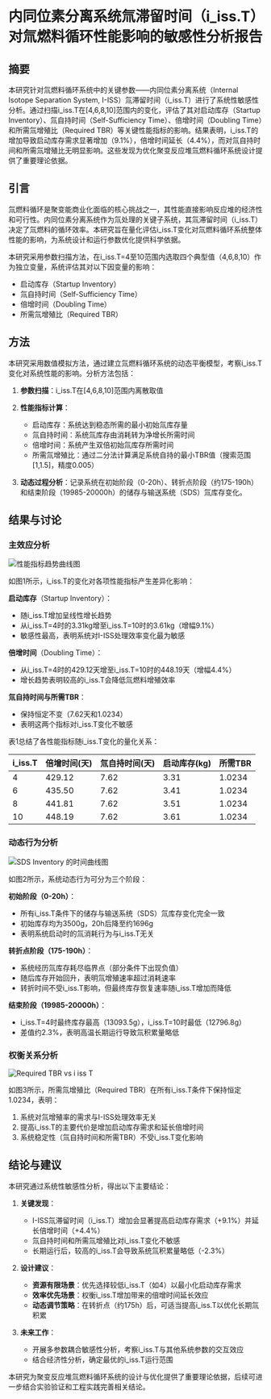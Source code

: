 # 内同位素分离系统氚滞留时间（i_iss.T）对氚燃料循环性能影响的敏感性分析报告

## 摘要

本研究针对氚燃料循环系统中的关键参数——内同位素分离系统（Internal Isotope Separation System, I-ISS）氚滞留时间（i_iss.T）进行了系统性敏感性分析。通过扫描i_iss.T在[4,6,8,10]范围内的变化，评估了其对启动库存（Startup Inventory）、氚自持时间（Self-Sufficiency Time）、倍增时间（Doubling Time）和所需氚增殖比（Required TBR）等关键性能指标的影响。结果表明，i_iss.T的增加导致启动库存需求显著增加（9.1%），倍增时间延长（4.4%），而对氚自持时间和所需氚增殖比无明显影响。这些发现为优化聚变反应堆氚燃料循环系统设计提供了重要理论依据。

## 引言

氚燃料循环是聚变能商业化面临的核心挑战之一，其性能直接影响反应堆的经济性和可行性。内同位素分离系统作为氚处理的关键子系统，其氚滞留时间（i_iss.T）决定了氚燃料的循环效率。本研究旨在量化评估i_iss.T变化对氚燃料循环系统整体性能的影响，为系统设计和运行参数优化提供科学依据。

本研究采用参数扫描方法，在i_iss.T=4至10范围内选取四个典型值（4,6,8,10）作为独立变量，系统评估其对以下因变量的影响：
- 启动库存（Startup Inventory）
- 氚自持时间（Self-Sufficiency Time）
- 倍增时间（Doubling Time）
- 所需氚增殖比（Required TBR）

## 方法

本研究采用数值模拟方法，通过建立氚燃料循环系统的动态平衡模型，考察i_iss.T变化对系统性能的影响。分析方法包括：

1. **参数扫描**：i_iss.T在[4,6,8,10]范围内离散取值
2. **性能指标计算**：
   - 启动库存：系统达到稳态所需的最小初始氚库存量
   - 氚自持时间：系统氚库存由消耗转为净增长所需时间
   - 倍增时间：系统产生双倍初始氚库存所需时间
   - 所需氚增殖比：通过二分法计算满足系统自持的最小TBR值（搜索范围[1,1.5]，精度0.005）

3. **动态过程分析**：记录系统在初始阶段（0-20h）、转折点阶段（约175-190h）和结束阶段（19985-20000h）的储存与输送系统（SDS）氚库存变化。

## 结果与讨论

### 主效应分析

![性能指标趋势曲线图](combined_analysis_plots.svg)

如图1所示，i_iss.T的变化对各项性能指标产生差异化影响：

**启动库存**（Startup Inventory）：
- 随i_iss.T增加呈线性增长趋势
- 从i_iss.T=4时的3.31kg增至i_iss.T=10时的3.61kg（增幅9.1%）
- 敏感性最高，表明系统对I-ISS处理效率变化最为敏感

**倍增时间**（Doubling Time）：
- 从i_iss.T=4时的429.12天增至i_iss.T=10时的448.19天（增幅4.4%）
- 增长趋势表明较高的i_iss.T会降低氚燃料增殖效率

**氚自持时间与所需TBR**：
- 保持恒定不变（7.62天和1.0234）
- 表明这两个指标对i_iss.T变化不敏感

表1总结了各性能指标随i_iss.T变化的量化关系：

| i_iss.T | 倍增时间(天) | 氚自持时间(天) | 启动库存(kg) | 所需TBR |
|--------|--------------|----------------|--------------|---------|
| 4      | 429.12       | 7.62           | 3.31         | 1.0234  |
| 6      | 435.50       | 7.62           | 3.41         | 1.0234  |
| 8      | 441.81       | 7.62           | 3.51         | 1.0234  |
| 10     | 448.19       | 7.62           | 3.61         | 1.0234  |

### 动态行为分析

![SDS Inventory 的时间曲线图](sweep_sds_inventory_vs_i_iss_T.svg)

如图2所示，系统动态行为可分为三个阶段：

**初始阶段（0-20h）**：
- 所有i_iss.T条件下的储存与输送系统（SDS）氚库存变化完全一致
- 初始库存均为3500g，20h后降至约1696g
- 表明系统启动时的氚消耗行为与i_iss.T无关

**转折点阶段（175-190h）**：
- 系统经历氚库存耗尽临界点（部分条件下出现负值）
- 随后库存开始回升，表明氚增殖速率超过消耗速率
- 转折时间不受i_iss.T影响，但最终库存恢复速率随i_iss.T增加而降低

**结束阶段（19985-20000h）**：
- i_iss.T=4时最终库存最高（13093.5g），i_iss.T=10时最低（12796.8g）
- 差值约2.3%，表明高温长期运行导致氚积累量略低

### 权衡关系分析

![Required TBR vs i iss T](line_Required_TBR_vs_i_iss.T.svg)

如图3所示，所需氚增殖比（Required TBR）在所有i_iss.T条件下保持恒定1.0234，表明：

1. 系统对氚增殖率的需求与I-ISS处理效率无关
2. 提高i_iss.T的主要代价是增加启动库存需求和延长倍增时间
3. 系统稳定性（氚自持时间和所需TBR）不受i_iss.T变化影响

## 结论与建议

本研究通过系统性敏感性分析，得出以下主要结论：

1. **关键发现**：
   - I-ISS氚滞留时间（i_iss.T）增加会显著提高启动库存需求（+9.1%）并延长倍增时间（+4.4%）
   - 氚自持时间和所需氚增殖比对i_iss.T变化不敏感
   - 长期运行后，较高的i_iss.T会导致系统氚积累量略低（-2.3%）

2. **设计建议**：
   - **资源有限场景**：优先选择较低i_iss.T（如4）以最小化启动库存需求
   - **效率优先场景**：权衡i_iss.T增加带来的倍增时间延长效应
   - **动态调节策略**：在转折点（约175h）后，可适当提高i_iss.T以优化长期氚积累

3. **未来工作**：
   - 开展多参数耦合敏感性分析，考察i_iss.T与其他系统参数的交互效应
   - 结合经济性分析，确定最优的i_iss.T运行范围

本研究为聚变反应堆氚燃料循环系统的设计与优化提供了重要理论依据，后续可进一步结合实验验证和工程实践完善相关结论。